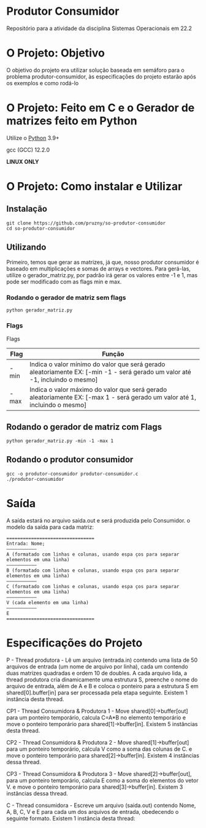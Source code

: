 # Produtor Consumidor
Repositório para a atividade da disciplina Sistemas Operacionais em 22.2 

# O Projeto: Objetivo

O objetivo do projeto era utilizar solução baseada em semáforo para o problema produtor-consumidor, às especificações do projeto estarão após os exemplos e como rodá-lo

# O Projeto: Feito em C e o Gerador de matrizes feito em Python

Utilize o [Python](https://www.python.org/downloads/) 3.9+ 

gcc (GCC) 12.2.0

**LINUX ONLY**

# O Projeto: Como instalar e Utilizar

## Instalação

```
git clone https://github.com/pruzny/so-produtor-consumidor
cd so-produtor-consumidor
```
## Utilizando

Primeiro, temos que gerar as matrizes, já que, nosso produtor consumidor é baseado em multiplicações e somas de arrays e vectores. Para gerá-las, utilize o gerador_matriz.py, por padrão irá gerar os valores entre -1 e 1, mas pode ser modificado com as flags min e max.

### Rodando o gerador de matriz sem flags

```
python gerador_matriz.py
```

### Flags

 Flags

| Flag   | Função                     |
|--------|----------------------------|
| -min   | Indica o valor mínimo do valor que será gerado aleatoriamente EX: [-min -1 - será gerado um valor até -1, incluindo o mesmo] |  
| -max   | Indica o valor máximo do valor que será gerado aleatoriamente EX: [-max 1 - será gerado um valor até 1, incluindo o mesmo] |

## Rodando o gerador de matriz com Flags

```
python gerador_matriz.py -min -1 -max 1
```
## Rodando o produtor consumidor

```
gcc -o produtor-consumidor produtor-consumidor.c
./produtor-consumidor
```

# Saída

A saída estará no arquivo saida.out e será produzida pelo Consumidor.
o modelo da saída para cada matriz:

```
================================
Entrada: Nome;
——————————–
A (formatado com linhas e colunas, usando espa ̧cos para separar elementos em uma linha)
——————————–
B (formatado com linhas e colunas, usando espa ̧cos para separar elementos em uma linha)
——————————–
C (formatado com linhas e colunas, usando espa ̧cos para separar elementos em uma linha)
——————————–
V (cada elemento em uma linha)
——————————–
E
================================
```

# Especificações do Projeto


P - Thread produtora - Lê um arquivo (entrada.in) contendo uma lista de 50 arquivos de entrada (um nome de arquivo por linha), cada um contendo duas matrizes quadradas e ordem 10 de doubles. A cada arquivo lida, a thread produtora cria dinamicamente uma estrutura S, preenche o nome do arquivo de entrada, além de A e B e coloca o ponteiro para a estrutura S em shared[0].buffer[in] para ser processada pela etapa seguinte. Existem 1 instância desta thread.

CP1 - Thread Consumidora & Produtora 1 - Move shared[0]→buffer[out] para um ponteiro temporário, calcula C=A*B no elemento temporário e move o ponteiro temporário para shared[1]→buffer[in]. Existem 5 instâncias desta thread.

CP2 - Thread Consumidora & Produtora 2 - Move shared[1]→buffer[out] para um ponteiro temporário, calcula V como a soma das colunas de C. e move o ponteiro temporário para shared[2]→buffer[in]. Existem 4 instâncias dessa thread.

CP3 - Thread Consumidora & Produtora 3 - Move shared[2]→buffer[out],  para um ponteiro temporário, calcula E como a soma do elementos do vetor V. e move o ponteiro temporário para shared[3]→buffer[in]. Existem 3 instâncias dessa thread.

C - Thread consumidora - Escreve um arquivo (saida.out) contendo Nome, A, B, C, V e E para cada um dos arquivos de entrada, obedecendo o seguinte formato. Existem 1 instância desta thread:

